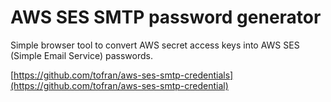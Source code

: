 # AWS SES SMTP password generator

Simple browser tool to convert AWS secret access keys into AWS SES
(Simple Email Service) passwords.

[https://github.com/tofran/aws-ses-smtp-credentials](https://github.com/tofran/aws-ses-smtp-credential)
